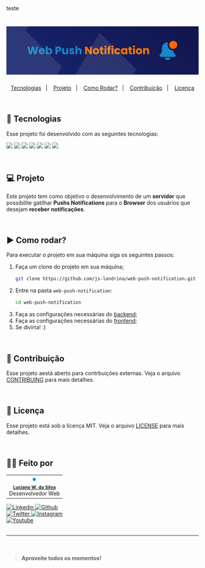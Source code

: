 teste
<h1 align="center">
  <img alt="WebPushNotification" title="WebPushNotification" src="./.github/cover.svg"/>
</h1>

<p align="center">
  <a href="#-tecnologias">Tecnologias</a>&nbsp;&nbsp;&nbsp;|&nbsp;&nbsp;&nbsp;
  <a href="#-projeto">Projeto</a>&nbsp;&nbsp;&nbsp;|&nbsp;&nbsp;&nbsp;
  <a href="#-como-rodar">Como Rodar?</a>&nbsp;&nbsp;&nbsp;|&nbsp;&nbsp;&nbsp;
  <a href="#-contribuição">Contribuição</a>&nbsp;&nbsp;&nbsp;|&nbsp;&nbsp;&nbsp;
  <a href="#-licença">Licença</a>
</p>

<br>

## 🚀 Tecnologias

Esse projeto foi desenvolvido com as seguintes tecnologias:

![](https://img.shields.io/badge/Javascript-informational?style=for-the-badge&logo=javascript&logoColor=white&color=FF7704)
![](https://img.shields.io/badge/PushAPI-informational?style=for-the-badge&logo=javascript&logoColor=white&color=FF7704)
![](https://img.shields.io/badge/NotificationAPI-informational?style=for-the-badge&logo=javascript&logoColor=white&color=FF7704)
![](https://img.shields.io/badge/NodeJS-informational?style=for-the-badge&logo=Node.js&logoColor=white&color=FF7704)
![](https://img.shields.io/badge/KoaJS-informational?style=for-the-badge&logo=Node.js&logoColor=white&color=FF7704)
![](https://img.shields.io/badge/WebPush-informational?style=for-the-badge&logo=node.js&logoColor=white&color=FF7704)
![](https://img.shields.io/badge/MongoDB-informational?style=for-the-badge&logo=MongoDB&logoColor=white&color=FF7704)

<br/>

## 💻 Projeto

Este projeto tem como objetivo o desenvolvimento de um **servidor** que possibilite gatilhar **Pushs Notifications** para o **Browser** dos usuários que desejam **receber** **notificações**.

<br/>

## ▶️ Como rodar?

Para executar o projeto em sua máquina siga os seguintes passos:

1. Faça um clone do projeto em sua máquina;
   ```bash
   git clone https://github.com/js-londrina/web-push-notification.git
   ```
2. Entre na pasta `web-push-notification`:
   ```bash
   cd web-push-notification
   ```
3. Faça as configurações necessárias do [backend](./backend/README.md);
4. Faça as configurações necessárias do [frontend](./frontend/README.md);
5. Se divirta! :)

<br/>

## 🤝 Contribuição

Esse projeto aestá aberto para contrbuições externas. Veja o arquivo [CONTRIBUING](./.github/CONTRIBUING.md) para mais detalhes.

<br/>

## 📜 Licença

Esse projeto está sob a licença MIT. Veja o arquivo [LICENSE](./.github/LICENSE.md) para mais detalhes.

<br/>

## 👨‍💻 Feito por

<table>
  <tr>
    <td align="center"><img style="border-radius: 50%; border: 4px solid #1887C7" src="https://avatars3.githubusercontent.com/u/36344130?s=460&u=8f38afb60832d4576570ab1672894ac935e65db6&v=4" width="100px;" alt=""/><br /><sub><b><a href="https://linkedin.com/in/lucianoweslen11" title="Luciano">Luciano W. da Silva</a></b></sub><br/>Desenvolvedor Web</td>
  </tr>
</table>

<a href="https://www.linkedin.com/in/lweslen/">
  <img
    src="https://img.shields.io/badge/lweslen-informational?style=for-the-badge&logo=linkedin&logoColor=white&color=1887C7"
    alt="Linkedin"
  />
</a>
<a href="https://www.github.com/js-londrina/">
  <img
    src="https://img.shields.io/badge/lweslen-informational?style=for-the-badge&logo=github&logoColor=white&color=1887C7"
    alt="Github"
  />
</a>
<br/>
<a href="https://www.twitter.com/lweslen1/">
  <img
    src="https://img.shields.io/badge/lweslen1-informational?style=for-the-badge&logo=twitter&logoColor=white&color=1887C7"
    alt="Twitter"
  />
</a>
<a href="https://www.instagram.com/weslen.dev/">
  <img
    src="https://img.shields.io/badge/weslen.dev-informational?style=for-the-badge&logo=Instagram&logoColor=white&color=1887C7"
    alt="Instagram"
  />
</a>
<br/>
<a href="https://www.youtube.com/channel/UCKiSOLXbf8zVdDJ6VfiPzgA">
  <img
    src="https://img.shields.io/badge/Luciano%20Weslen-informational?style=for-the-badge&logo=youtube&logoColor=white&color=1887C7"
    alt="Youtube"
  />
</a>

<br/>
<br/>

---

<br/>

> #### Aproveite **todos** os **momentos**!
